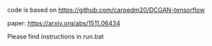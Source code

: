 code is based on https://github.com/carpedm20/DCGAN-tensorflow

paper: https://arxiv.org/abs/1511.06434

Please find instructions in run.bat
